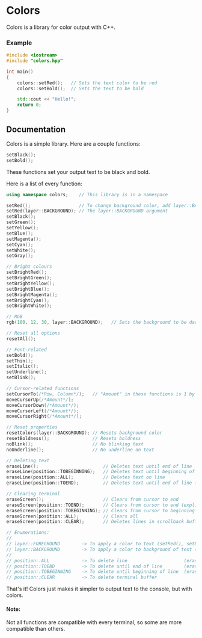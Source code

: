 # Colors

Colors is a library for color output with C++.

### Example

```cpp
#include <iostream>
#include "colors.hpp"

int main()
{
    colors::setRed();   // Sets the text color to be red
    colors::setBold();  // Sets the text to be bold

    std::cout << "Hello!";
    return 0;
}
```

## Documentation

Colors is a simple library. Here are a couple functions:

```cpp
setBlack();
setBold();
```

These functions set your output text to be black and bold.

Here is a list of every function:

```cpp
using namespace colors;    // This library is in a namespace

setRed();                  // To change background color, add layer::BACKGROUND
setRed(layer::BACKGROUND); // The layer::BACKGROUND argument
setBlack();
setGreen();
setYellow();
setBlue();
setMagenta();
setCyan();
setWhite();
setGray();

// Bright colours
setBrightRed();
setBrightGreen();
setBrightYellow();
setBrightBlue();
setBrightMagenta();
setBrightCyan();
setBrightWhite();

// RGB
rgb(100, 12, 30, layer::BACKGROUND);   // Sets the background to be dark-red

// Reset all options
resetAll();

// Font-related
setBold();
setThin();
setItalic();
setUnderline();
setBlink();

// Cursor-related functions
setCursorTo(/*Row, Column*/);   // "Amount" in these functions is 1 by default
moveCursorUp(/*Amount*/);
moveCursorDown(/*Amount*/);
moveCursorLeft(/*Amount*/);
moveCursorRight(/*Amount*/);

// Reset properties
resetColors(layer::BACKGROUND); // Resets background color
resetBoldness();                // Resets boldness
noBlink();                      // No blinking text
noUnderline();                  // No underline on text

// Deleting text
eraseLine();                        // Deletes text until end of line
eraseLine(position::TOBEGINNING);   // Deletes text until beginning of line
eraseLine(position::ALL);           // Deletes text on line
eraseLine(position::TOEND);         // Deletes text until end of line (explicit)

// Clearing terminal
eraseScreen();                      // Clears from cursor to end
eraseScreen(position::TOEND);       // Clears from cursor to end (explicit)
eraseScreen(position::TOBEGINNING); // Clears from cursor to beginning
eraseScreen(position::ALL);         // Clears all
eraseScreen(position::CLEAR);       // Deletes lines in scrollback buffer

// Enumerations:
//
// layer::FOREGROUND        -> To apply a color to text (setRed(), setBlue(), etc.)
// layer::BACKGROUND        -> To apply a color to background of text (setRed, setBlue, etc.)
//
// position::ALL            -> To delete line                     (eraseLine())
// position::TOEND          -> To delete until end of line        (eraseLine())
// position::TOBEGINNING    -> To delete until beginning of line  (eraseLine())
// position::CLEAR          -> To delete terminal buffer
```

That's it! Colors just makes it simpler to output text to the console, but with colors.

#### Note:

Not all functions are compatible with every terminal, so some are more compatible than others.
